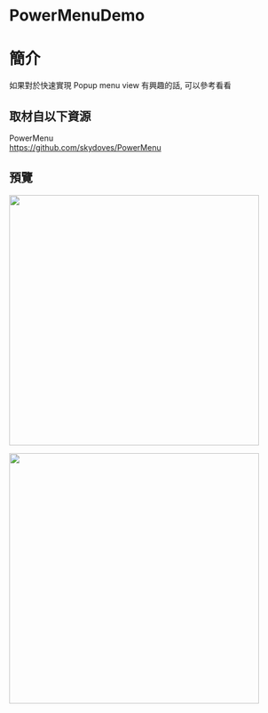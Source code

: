 # PowerMenuDemo

簡介
==================================
如果對於快速實現 Popup menu view 有興趣的話, 可以參考看看                                   

取材自以下資源
--------
PowerMenu                                 
https://github.com/skydoves/PowerMenu
                          
預覽
--------
<p align="left">
  <img src="https://i.imgur.com/pDoVzrb.jpg" width="450"/>
</p> 
<p align="left">
  <img src="https://i.imgur.com/kz5QaSA.jpg" width="450"/>
</p> 




